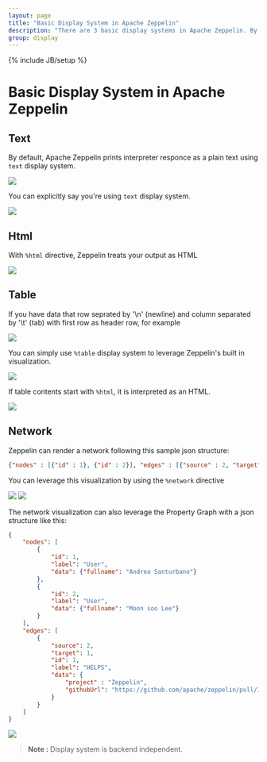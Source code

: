 ```yaml
---
layout: page
title: "Basic Display System in Apache Zeppelin"
description: "There are 3 basic display systems in Apache Zeppelin. By default, Zeppelin prints interpreter responce as a plain text using text display system. With %html directive, Zeppelin treats your output as HTML. You can also simply use %table display system to leverage Zeppelin's built in visualization."
group: display
---
```

<!--
Licensed under the Apache License, Version 2.0 (the "License");
you may not use this file except in compliance with the License.
You may obtain a copy of the License at

http://www.apache.org/licenses/LICENSE-2.0

Unless required by applicable law or agreed to in writing, software
distributed under the License is distributed on an "AS IS" BASIS,
WITHOUT WARRANTIES OR CONDITIONS OF ANY KIND, either express or implied.
See the License for the specific language governing permissions and
limitations under the License.
-->
{% include JB/setup %}

# Basic Display System in Apache Zeppelin

<div id="toc"></div>

## Text

By default, Apache Zeppelin prints interpreter responce as a plain text using `text` display system.

<img src="/assets/themes/zeppelin/img/screenshots/display_text.png" />

You can explicitly say you're using `text` display system.

<img src="/assets/themes/zeppelin/img/screenshots/display_text1.png" />

## Html

With `%html` directive, Zeppelin treats your output as HTML

<img src="/assets/themes/zeppelin/img/screenshots/display_html.png" />

## Table

If you have data that row seprated by '\n' (newline) and column separated by '\t' (tab) with first row as header row, for example

<img src="/assets/themes/zeppelin/img/screenshots/display_table.png" />

You can simply use `%table` display system to leverage Zeppelin's built in visualization.

<img src="/assets/themes/zeppelin/img/screenshots/display_table1.png" />

If table contents start with `%html`, it is interpreted as an HTML.

<img src="/assets/themes/zeppelin/img/screenshots/display_table_html.png" />

## Network

Zeppelin can render a network following this sample json structure:

```json
{"nodes" : [{"id" : 1}, {"id" : 2}], "edges" : [{"source" : 2, "target" : 1, "id" : 1 }]}
```

You can leverage this visualization by using the `%network` directive

<img src="/assets/themes/zeppelin/img/screenshots/display_network.png" />

<img src="/assets/themes/zeppelin/img/screenshots/display_network1.png" />

The network visualization can also leverage the Property Graph with a json structure like this:

```json
{
    "nodes": [
        {
        	"id": 1,
        	"label": "User",
        	"data": {"fullname": "Andrea Santurbano"}
        },
        {
        	"id": 2,
        	"label": "User",
        	"data": {"fullname": "Moon soo Lee"}
        }
    ],
    "edges": [
    	{
    		"source": 2,
    		"target": 1,
    		"id": 1,
    		"label": "HELPS",
    		"data": {
    			"project" : "Zeppelin",
    			"githubUrl": "https://github.com/apache/zeppelin/pull/1582"
    		} 
    	}
    ]
}
```

<img src="/assets/themes/zeppelin/img/screenshots/display_network2.png" />

> **Note :** Display system is backend independent.
